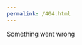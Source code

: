 ```yaml
---
permalink: /404.html
---
```

<!DOCTYPE html>
<html>
  <head>
    <title>404 Error</title>
  </head>
  <body>
    <p>Something went wrong</p>
  </body>
</html>
